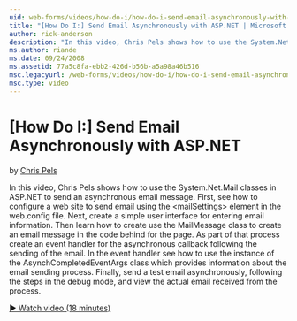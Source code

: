 ```yaml
---
uid: web-forms/videos/how-do-i/how-do-i-send-email-asynchronously-with-aspnet
title: "[How Do I:] Send Email Asynchronously with ASP.NET | Microsoft Docs"
author: rick-anderson
description: "In this video, Chris Pels shows how to use the System.Net.Mail classes in ASP.NET to send an asynchronous email message. First, see how to configure a web si..."
ms.author: riande
ms.date: 09/24/2008
ms.assetid: 77a5c8fa-ebb2-426d-b56b-a5a98a46b516
msc.legacyurl: /web-forms/videos/how-do-i/how-do-i-send-email-asynchronously-with-aspnet
msc.type: video
---
```

# [How Do I:] Send Email Asynchronously with ASP.NET

by [Chris Pels](https://twitter.com/chrispels)

In this video, Chris Pels shows how to use the System.Net.Mail classes in ASP.NET to send an asynchronous email message. First, see how to configure a web site to send email using the &lt;mailSettings&gt; element in the web.config file. Next, create a simple user interface for entering email information. Then learn how to create use the MailMessage class to create an email message in the code behind for the page. As part of that process create an event handler for the asynchronous callback following the sending of the email. In the event handler see how to use the instance of the AsynchCompletedEventArgs class which provides information about the email sending process. Finally, send a test email asynchronously, following the steps in the debug mode, and view the actual email received from the process.

[&#9654; Watch video (18 minutes)](https://channel9.msdn.com/Blogs/ASP-NET-Site-Videos/how-do-i-send-email-asynchronously-with-aspnet)
